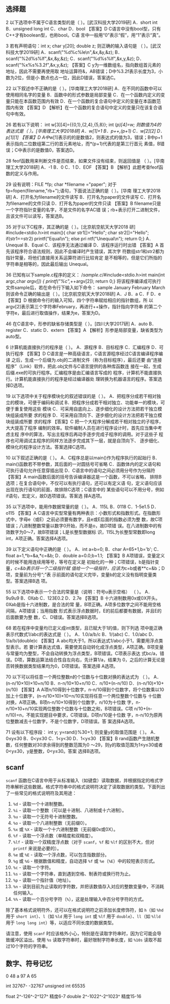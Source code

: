 ## 选择题
2 以下选项中不属于C语言类型的是（ ）。[武汉科技大学2019研]
A．short int
B．unsigned long int
C．char
D．bool
【答案】D
C语言中没有bool型，只有C++才有boolean型，也称bool。C语
言中一般用“0”表示“假”，用“1”表示“真”。

3 若有声明语句：int x; char y[20]; double z; 则正确的输入语句是
（ ）。[武汉科技大学2019研]
A．scanf("%d%c%le\n",&x,&y,&z);
B．scanf("%2d%s%lf",&x,&y,&z);
C．scanf("%d%s%lf",&x,y,&z);
D．scanf("%x%s%3.2f",&x,y,&z);
【答案】C
y为一维数组名，指向数组首元素的地址，因此不需要再使用取
地址运算符&，AB错误；D中%3.2f表示长度为3，小数为2位，但是小
数点也占一位，因此D错误，答案选C。

22 以下叙述中不正确的是（ ）。[华南理工大学2018研]
A．在不同的函数中可以使用相同名字的变量
B．函数中的形式参数是局部变量
C．在一个函数内定义的变量只能在本函数范围内有效
D．在一个函数的复合语句中定义的变量在本函数范围内有效
【答案】D
【解析】在一个函数的复合语句中定义的变量只在该复合语句中有效。

26 若有以下说明：
int w[3][4]={{0,1},{2,4},{5,8}};
int (*p)[4]=w;
则数值为4的表达式是（ ）。[华南理工大学2018研]
A．*w[1]+1
B．p++,*(p+1)
C．w[2][2]
D．p[1][1]
【答案】D
A中*w[1]表示的的是数值2，则表达式的值为3，错误；B中p+1
表示指向二位数组第二行的首元素地址，而*(p+1)代表的是第三行首元
素值，B错误；C中表示的是数值0，答案选D。

28 feof函数用来判断文件是否结束，如果文件没有结束，则返回值是
（ ）。[华南理工大学2018研]
A．-1
B．0
C．1
D．EOF
【答案】B
【解析】此题考查feof函数的定义与作用。

29 设有说明：FILE *fp; char *filename ="paper";
对于fp=fopen(filename,"rb+");语句，下面说法正确的是（ ）。[华南
理工大学2018研]
A．打开名为filename的文件读写
B．打开名为paper的文件读写
C．打开名为filename的文件只读
D．打开名为paper的文件只读
【答案】B
filename只是一个字符指针变量的名字，不是文件的名字AC错
误；rb+表示打开二进制文件，且该文件可以读写，答案选B。

35 对于以下C程序，其正确的是（ ）。[北京航空航天大学2018
研]
#include<stdio.h>int main(){ char str1[]="Hello"; char
str2[]="Hello"; if(str1==str2) printf("Equal\n"); else pri
ntf("Unequal\n"); return 0;}
A．Unequal
B．Equal
C．该程序无法通过编译
D．该程序运行时出错
【答案】A
首先该程序符合语法规则，因此不会编译时产生错误，其次字
符数组str1和str2都为指针常量，将他们直接用关系运算符进行比较肯定
是不相等的，但是它们所指的字符串是相等的，因此最后输出
Unequal。

36 已知有以下sample.c程序的定义：
/*sample.c*/#include<stdio.h>int main(int argc,char *argv[])
{ printf("%c",*++argv[2]); return 0;}
将该程序编译成可执行文件sample后，若在命令行下输入如下命令：
sample January February March
则该命令正确的输出是（ ）。[北京航空航天大学2018研]
A．J
B．a
C．F
D．e
【答案】D
根据命令行的输入可知，四个字符串赋给相应的指针数组，所
以argv[2]表示第三个字符串February，再进行++操作，指针指向字符串
的第二个字符e，最后进行取值操作，结果为e，答案为D。

46 在C语言中，形参的缺省存储类型是（ ）。[四川大学2017研]
A．auto
B．register
C．static
D．extern
【答案】A
【解析】形参是局部变量，缺省类型为auto型。

6 计算机能直接执行的程序是（ ）。
A．源程序
B．目标程序
C．汇编程序
D．可执行程序
【答案】D
C语言是一种高级语言，C语言源程序经过C语言编译程序编译
之后，生成一个后缀为.obj的二进制文件（称为目标程序），最后还要
由“连接程序”（Link）软件，把此.obj文件与C语言提供的各种库函数连
接在一起，生成后缀.exe的可执行程序。汇编程序是由汇编语言写成的
程序，计算机不能直接执行。计算机能直接执行的程序是经过编译器处
理转换为机器语言的程序。答案选择D选项。


19 以下选项中关于程序模块化的叙述错误的是（ ）。
A．把程序分成若干相对独立的模块，可便于编码和调试
B．把程序分成若干相对独立、功能单一的模块，可便于重复使用这些
模块
C．可采用自底向上、逐步细化的设计方法把若干独立模块组装成所要
求的程序
D．可采用自顶向下、逐步细化的设计方法把若干独立模块组装成所要
求的程序
【答案】C
把一个大程序分解成若干相对独立的子程序，大大提高了程序
编制的效率。软件编制人员在进行程序设计时，首先应当集中考虑主程
序中的算法，写出主程序后再动手逐步完成子程序的调用。对于这些子
程序也可用调试主程序的同样方法逐步完成其下一层，就是自顶向下、
逐步细化、模块化的程序设计方法。答案选择C选项。

10 以下叙述正确的是（ ）。
A．C程序总是以main()作为程序执行的起始行
B．main()函数若不带参数，其后面的一对圆括号可省略
C．函数体内的定义语句和可执行语句允许任意穿插出现
D．C语言中的语句之间必须用分号作为分隔符
【答案】A
main函数后面的括号告诉编译器这是一个函数，不可以省略，
排除B选项；在复合语句中，不仅可以有执行语句，还可以有定义语
句，定义语句应该出现在执行语句的前面，故排除C选项；C语言中的
某些语句可以不用分号，例如if语句，宏定义，故D选项错误。答案选
择A选项。

35 以下选项中，能用作数据常量的是（ ）。
A．115L
B．0118
C．1-5e1.5
D．o115
【答案】A
C语言中实型常量有两种表示：小数形式和指数形式。在指数形
式中，字母e（或E）之前必须要有数字，且e或E后面的指数必须为整
数，故C项错误；八进制整数常量以数字0开始，而不是o，故D项错
误。在八进制数中的有效数字为0～7，故B项错误；L是长整型数据标
识，115L为长整型常数即long int，A项正确。答案选择A选项。

39 以下定义语句中正确的是（ ）。
A．int a=b=0;
B．char A=65+1,b='b';
C．float a=1,*b=&a,*c=&b;
D．double a=0.0;b=1.1;
【答案】B
A项错误，变量定义的时候不能用连续用等号，等号在定义是
初始化的一种；C项错误，b是指针变量，*c=&b表示将一个二级指针赋
值给一个一级指针，应该为*c=b或者**c=&b；D项，变量前为分号“;”表
示前面的语句定义完毕，变量b的定义没有指明变量类型。答案选择B选
项。

55 以下选项中表示一个合法的常量是（说明：符号u表示空格）
（ ）。
A．9u9u9
B．0Xab
C．123E0.2
D．2.7e
【答案】B
十六进制数用0x或0X开头。0Xab是指十六进制数，是合法的常
量，B项正确。A项多位数字之间不能用空格间隔，A项错误；当用指数
形式表示浮点数据时，E的前后都要有数据，并且E的后面数要为整
数，C、D错误。答案选择B选项。

68 若在程序中变量均已定义成int类型，且已赋大于1的值，则下列选
项中能正确表示代数式1/abc的表达式是（ ）。
A．1.0/a/b/c
B．1/(a*b*c)
C．1.0/a*b*c
D．1/a/b/(double)c
【答案】A
abc均大于1，所以表达式1/abc小于1，需要用浮点类型表示。若
要计算表达式值，需要使其自动转化成浮点类型，A项正确。B项变量
与常量均为整型，不会自动转换为浮点类型，B项错误。C项表示表达
式bc/a，错误。D项，算数运算法结合性自左向右，先计算1/a，结果为
0，之后的计算无论是否转换数据类型结果均为0，D项错误。答案选择
A选项。

70 以下可以将任意一个两位整数n的个位数与十位数对换的表达式为
（ ）。
A．(n-n/10×10)×10+n/10
B．n-n/10×10+n/10
C．n/10+(n-n/10)
D．(n-n/10)×10+(n/10)
【答案】A
A项n/10得到十位数字，n-n/10得到个位数字，将个位数乘以10
加上十位数字，(n-n/10×10)×10+n/10实现将任意一个两位整数个位数与
十位数对换，A项正确。B项n-n/10×10得到个位数字，n/10为十位数
字，n-n/10×10+n/10实现两位整数个位数与十位数之和，B项错误。C项
n/10+(n-n/10)=n，不能实现题目中要求，C项错误。D项n/10是十位数
字，n-n/10为原两位整数减去十位数字，不是个位数字，D项错误。答
案选择A选项。

71 设有以下程序段：
int y;
y=rand()%30+1;
则变量y的取值范围是（ ）。
A．0≤y≤30
B．0<y≤30
C．1<y<30
D．1<y≤30
【答案】B
rand函数产生随机整数，任何整数对30求余得到的整数范围为0
～29，则y的取值范围为1≤y≤30或者0<y≤30，y是整数，0<y≤30。答案
选择B选项。






## scanf
`scanf` 函数在C语言中用于从标准输入（如键盘）读取数据，并根据指定的格式字符串解析这些数据。格式字符串中的格式说明符决定了读取数据的类型。下面列出了一些常见的格式说明符及其用途：

1.  `%d` \- 读取一个十进制整数。
2.  `%i` \- 读取一个整数（可以是十进制、八进制或十六进制）。
3.  `%u` \- 读取一个无符号十进制整数。
4.  `%o` \- 读取一个八进制整数（无前缀0）。
5.  `%x` 或 `%X` \- 读取一个十六进制整数（无前缀0x或0X）。
6.  `%f` \- 读取一个浮点数（单精度和双精度）。
7.  `%lf` \- 读取一个双精度浮点数（对于 `scanf`，`%f` 和 `%lf` 的区别不大，但对 `printf` 来说是必要的）。
8.  `%e` 或 `%E` \- 读取一个浮点数，可以包含指数部分。
9.  `%g` 或 `%G` \- 根据数值和精度，自动选择 `%f` 或 `%e`（`%E`）中的较短表示形式。
10.  `%c` \- 读取一个字符。
11.  `%s` \- 读取一个字符串，直到遇到空格、制表符或换行符为止。
12.  `%p` \- 读取一个指针值（地址）。
13.  `%n` \- 读到目前为止读取的字符数，并把该数值存入对应的整数变量中，不消耗任何输入。
14.  `%%` \- 读取一个百分号字符（`%`），这是处理输入中百分号字符的方式。

除了基本格式说明符外，还可以在格式说明符之前添加长度修饰符，如 `h`（如 `%hd` 用于 `short int`）、`l`（如 `%ld` 用于 `long int` 或 `%lf` 用于 `double`）、`ll`（如 `%lld` 用于 `long long int`）等，以适应不同长度的数据类型。

请注意，使用 `scanf` 时应该格外小心，特别是在读取字符串时，因为它可能会导致缓冲区溢出。使用 `%s` 读取字符串时，最好限制字符串长度，如 `%10s` 读取不超过10个字符的字符串。


## 数字、符号记忆
0 48
a 97
A 65

int 32767- -32767
unsigned int 65535

float 2^-126^-2^127^  精度6-7
double 2^-1022^-2^1023^ 精度15-16
